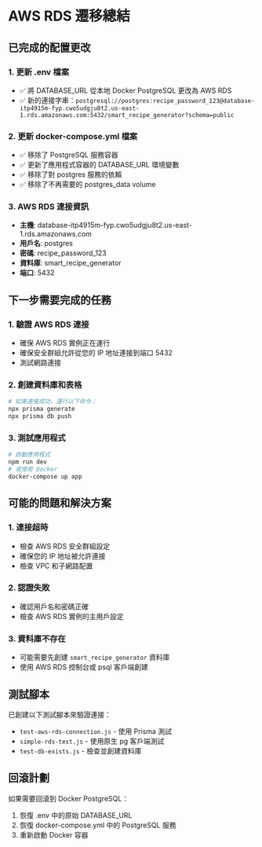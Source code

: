 # AWS RDS 遷移總結

## 已完成的配置更改

### 1. 更新 .env 檔案
- ✅ 將 DATABASE_URL 從本地 Docker PostgreSQL 更改為 AWS RDS
- ✅ 新的連接字串：`postgresql://postgres:recipe_password_123@database-itp4915m-fyp.cwo5udgju8t2.us-east-1.rds.amazonaws.com:5432/smart_recipe_generator?schema=public`

### 2. 更新 docker-compose.yml 檔案
- ✅ 移除了 PostgreSQL 服務容器
- ✅ 更新了應用程式容器的 DATABASE_URL 環境變數
- ✅ 移除了對 postgres 服務的依賴
- ✅ 移除了不再需要的 postgres_data volume

### 3. AWS RDS 連接資訊
- **主機**: database-itp4915m-fyp.cwo5udgju8t2.us-east-1.rds.amazonaws.com
- **用戶名**: postgres
- **密碼**: recipe_password_123
- **資料庫**: smart_recipe_generator
- **端口**: 5432

## 下一步需要完成的任務

### 1. 驗證 AWS RDS 連接
- 確保 AWS RDS 實例正在運行
- 確保安全群組允許從您的 IP 地址連接到端口 5432
- 測試網路連接

### 2. 創建資料庫和表格
```bash
# 如果連接成功，運行以下命令：
npx prisma generate
npx prisma db push
```

### 3. 測試應用程式
```bash
# 啟動應用程式
npm run dev
# 或使用 Docker
docker-compose up app
```

## 可能的問題和解決方案

### 1. 連接超時
- 檢查 AWS RDS 安全群組設定
- 確保您的 IP 地址被允許連接
- 檢查 VPC 和子網路配置

### 2. 認證失敗
- 確認用戶名和密碼正確
- 檢查 AWS RDS 實例的主用戶設定

### 3. 資料庫不存在
- 可能需要先創建 `smart_recipe_generator` 資料庫
- 使用 AWS RDS 控制台或 psql 客戶端創建

## 測試腳本
已創建以下測試腳本來驗證連接：
- `test-aws-rds-connection.js` - 使用 Prisma 測試
- `simple-rds-test.js` - 使用原生 pg 客戶端測試
- `test-db-exists.js` - 檢查並創建資料庫

## 回滾計劃
如果需要回滾到 Docker PostgreSQL：
1. 恢復 .env 中的原始 DATABASE_URL
2. 恢復 docker-compose.yml 中的 PostgreSQL 服務
3. 重新啟動 Docker 容器
